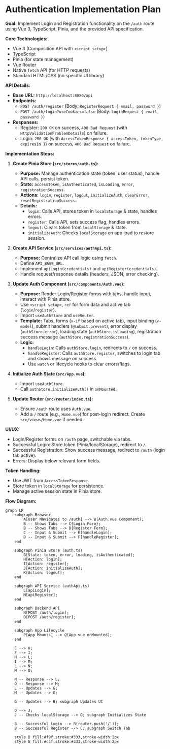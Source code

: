 # Authentication Implementation Plan

**Goal:** Implement Login and Registration functionality on the `/auth` route using Vue 3, TypeScript, Pinia, and the provided API specification.

**Core Technologies:**

*   Vue 3 (Composition API with `<script setup>`)
*   TypeScript
*   Pinia (for state management)
*   Vue Router
*   Native `fetch` API (for HTTP requests)
*   Standard HTML/CSS (no specific UI library)

**API Details:**

*   **Base URL:** `http://localhost:8080/api`
*   **Endpoints:**
    *   `POST /auth/register` (Body: `RegisterRequest { email, password }`)
    *   `POST /auth/login?useCookies=false` (Body: `LoginRequest { email, password }`)
*   **Responses:**
    *   Register: `200 OK` on success, `400 Bad Request` (with `HttpValidationProblemDetails`) on failure.
    *   Login: `200 OK` (with `AccessTokenResponse { accessToken, tokenType, expiresIn }`) on success, `400 Bad Request` on failure.

**Implementation Steps:**

1.  **Create Pinia Store (`src/stores/auth.ts`):**
    *   **Purpose:** Manage authentication state (token, user status), handle API calls, persist token.
    *   **State:** `accessToken`, `isAuthenticated`, `isLoading`, `error`, `registrationSuccess`.
    *   **Actions:** `login`, `register`, `logout`, `initializeAuth`, `clearError`, `resetRegistrationSuccess`.
    *   **Details:**
        *   `login`: Calls API, stores token in `localStorage` & state, handles errors.
        *   `register`: Calls API, sets success flag, handles errors.
        *   `logout`: Clears token from `localStorage` & state.
        *   `initializeAuth`: Checks `localStorage` on app load to restore session.

2.  **Create API Service (`src/services/authApi.ts`):**
    *   **Purpose:** Centralize API call logic using `fetch`.
    *   Define `API_BASE_URL`.
    *   Implement `apiLogin(credentials)` and `apiRegister(credentials)`.
    *   Handle request/response details (headers, JSON, error checking).

3.  **Update Auth Component (`src/components/Auth.vue`):**
    *   **Purpose:** Render Login/Register forms with tabs, handle input, interact with Pinia store.
    *   Use `<script setup>`, `ref` for form data and active tab (`login`/`register`).
    *   Import `useAuthStore` and `useRouter`.
    *   **Template:** Tabs, forms (`v-if` based on active tab), input binding (`v-model`), submit handlers (`@submit.prevent`), error display (`authStore.error`), loading state (`authStore.isLoading`), registration success message (`authStore.registrationSuccess`).
    *   **Logic:**
        *   `handleLogin`: Calls `authStore.login`, redirects to `/` on success.
        *   `handleRegister`: Calls `authStore.register`, switches to login tab and shows message on success.
        *   Use `watch` or lifecycle hooks to clear errors/flags.

4.  **Initialize Auth State (`src/App.vue`):**
    *   Import `useAuthStore`.
    *   Call `authStore.initializeAuth()` in `onMounted`.

5.  **Update Router (`src/router/index.ts`):**
    *   Ensure `/auth` route uses `Auth.vue`.
    *   Add a `/` route (e.g., `Home.vue`) for post-login redirect. Create `src/views/Home.vue` if needed.

**UI/UX:**

*   Login/Register forms on `/auth` page, switchable via tabs.
*   Successful Login: Store token (Pinia/localStorage), redirect to `/`.
*   Successful Registration: Show success message, redirect to `/auth` (login tab active).
*   Errors: Display below relevant form fields.

**Token Handling:**

*   Use JWT from `AccessTokenResponse`.
*   Store token in `localStorage` for persistence.
*   Manage active session state in Pinia store.

**Flow Diagram:**

```mermaid
graph LR
    subgraph Browser
        A[User Navigates to /auth] --> B(Auth.vue Component);
        B -- Shows Tabs --> C{Login Form};
        B -- Shows Tabs --> D{Register Form};
        C -- Input & Submit --> E[handleLogin];
        D -- Input & Submit --> F[handleRegister];
    end

    subgraph Pinia Store (auth.ts)
        G[State: token, error, loading, isAuthenticated];
        H[Action: login];
        I[Action: register];
        J[Action: initializeAuth];
        K[Action: logout];
    end

    subgraph API Service (authApi.ts)
        L[apiLogin];
        M[apiRegister];
    end

    subgraph Backend API
        N[POST /auth/login];
        O[POST /auth/register];
    end

    subgraph App Lifecycle
        P[App Mounts] --> Q(App.vue onMounted);
    end

    E --> H;
    F --> I;
    H --> L;
    I --> M;
    L --> N;
    M --> O;

    N -- Response --> L;
    O -- Response --> M;
    L -- Updates --> G;
    M -- Updates --> G;

    G -- Updates --> B; subgraph Updates UI

    Q --> J;
    J -- Checks localStorage --> G; subgraph Initializes State

    B -- Successful Login --> R(router.push('/'));
    B -- Successful Register --> C; subgraph Switch Tab

    style B fill:#f9f,stroke:#333,stroke-width:2px
    style G fill:#ccf,stroke:#333,stroke-width:2px